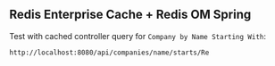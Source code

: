 ## Redis Enterprise Cache + Redis OM Spring


Test with cached controller query for `Company by Name Starting With`:
```
http://localhost:8080/api/companies/name/starts/Re
```

